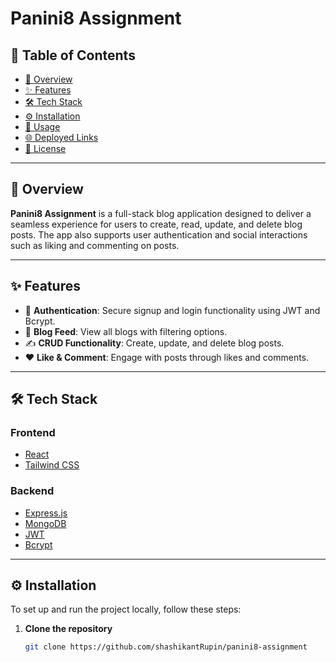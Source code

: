 # Panini8 Assignment

## 📑 Table of Contents
- [📌 Overview](#-overview)
- [✨ Features](#-features)
- [🛠️ Tech Stack](#-tech-stack)
- [⚙️ Installation](#-installation)
- [🚀 Usage](#-usage)
- [🌐 Deployed Links](#-deployed-links)
- [📄 License](#-license)

---

## 📌 Overview
**Panini8 Assignment** is a full-stack blog application designed to deliver a seamless experience for users to create, read, update, and delete blog posts. The app also supports user authentication and social interactions such as liking and commenting on posts.

---

## ✨ Features
- 🔐 **Authentication**: Secure signup and login functionality using JWT and Bcrypt.
- 📰 **Blog Feed**: View all blogs with filtering options.
- ✍️ **CRUD Functionality**: Create, update, and delete blog posts.
- ❤️ **Like & Comment**: Engage with posts through likes and comments.

---

## 🛠️ Tech Stack

### Frontend
- [React](https://reactjs.org/)
- [Tailwind CSS](https://tailwindcss.com/)

### Backend
- [Express.js](https://expressjs.com/)
- [MongoDB](https://www.mongodb.com/)
- [JWT](https://jwt.io/)
- [Bcrypt](https://www.npmjs.com/package/bcrypt)

---

## ⚙️ Installation

To set up and run the project locally, follow these steps:

1. **Clone the repository**
   ```bash
   git clone https://github.com/shashikantRupin/panini8-assignment
